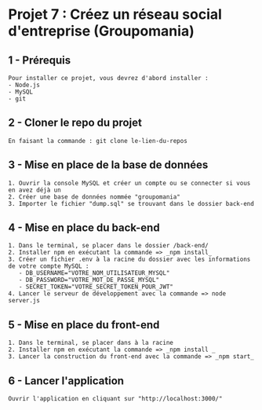 # Projet 7 : Créez un réseau social d'entreprise (Groupomania)

## 1 - Prérequis

```
Pour installer ce projet, vous devrez d'abord installer :
- Node.js
- MySQL
- git
```

## 2 - Cloner le repo du projet

```
En faisant la commande : git clone le-lien-du-repos
```

## 3 - Mise en place de la base de données

```
1. Ouvrir la console MySQL et créer un compte ou se connecter si vous en avez déjà un
2. Créer une base de données nommée "groupomania"
3. Importer le fichier "dump.sql" se trouvant dans le dossier back-end
```

## 4 - Mise en place du back-end

```
1. Dans le terminal, se placer dans le dossier /back-end/
2. Installer npm en exécutant la commande => _npm install_
3. Créer un fichier .env à la racine du dossier avec les informations de votre compte MySQL :
   - DB_USERNAME="VOTRE_NOM_UTILISATEUR_MYSQL"
   - DB_PASSWORD="VOTRE_MOT_DE_PASSE_MYSQL"
   - SECRET_TOKEN="VOTRE_SECRET_TOKEN_POUR_JWT"
4. Lancer le serveur de développement avec la commande => node server.js
```

## 5 - Mise en place du front-end

```
1. Dans le terminal, se placer dans à la racine
2. Installer npm en exécutant la commande => _npm install _
3. Lancer la construction du front-end avec la commande => _npm start_
```

## 6 - Lancer l'application

```
Ouvrir l'application en cliquant sur "http://localhost:3000/"
```
